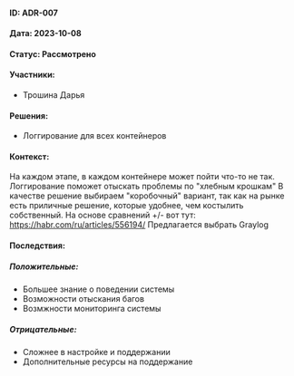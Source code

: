 #### ID: ADR-007

#### Дата: 2023-10-08

#### Статус: Рассмотрено

#### Участники:
* Трошина Дарья

#### Решения:
* Логгирование для всех контейнеров

#### Контекст:
На каждом этапе, в каждом контейнере может пойти что-то не так.
Логгирование поможет отыскать проблемы по "хлебным крошкам"
В качестве решение выбираем "коробочный" вариант, так как на рынке есть приличные решение, которые удобнее, чем костылить собственный.
На основе сравнений +/- вот тут: https://habr.com/ru/articles/556194/
Предлагается выбрать Graylog

#### Последствия:

##### Положительные:
* Большее знание о поведении системы
* Возможности отыскания багов
* Возмжности мониторинга системы

##### Отрицательные:
* Сложнее в настройке и поддержании
* Дополнительные ресурсы на поддержание